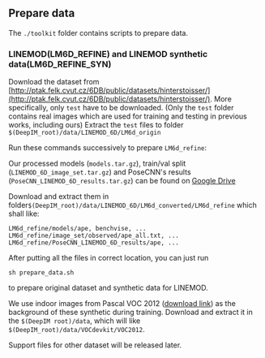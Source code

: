 ## Prepare data
The `./toolkit` folder contains scripts to prepare data.
### LINEMOD(LM6D_REFINE) and LINEMOD synthetic data(LM6D_REFINE_SYN)
Download the dataset from [http://ptak.felk.cvut.cz/6DB/public/datasets/hinterstoisser/](http://ptak.felk.cvut.cz/6DB/public/datasets/hinterstoisser/).
More specifically, only `test` have to be downloaded.
(Only the `test` folder contains real images which are used for training and testing in previous works, including ours)
Extract the `test` files to folder `$(DeepIM_root)/data/LINEMOD_6D/LM6d_origin`

Run these commands successively to prepare `LM6d_refine`:

Our processed models (`models.tar.gz`), train/val split (`LINEMOD_6D_image_set.tar.gz`) and PoseCNN's results (`PoseCNN_LINEMOD_6D_results.tar.gz`) can be found on [Google Drive](https://drive.google.com/drive/folders/1dxbEn9NOhlWjiEop3QPjT2wi-FB-N1if?usp=sharing)

Download and extract them in folder`$(DeepIM_root)/data/LINEMOD_6D/LM6d_converted/LM6d_refine`
which shall like:
```
LM6d_refine/models/ape, benchvise, ...
LM6d_refine/image_set/observed/ape_all.txt, ...
LM6d_refine/PoseCNN_LINEMOD_6D_results/ape, ...
```
After putting all the files in correct location, you can just run
```
sh prepare_data.sh
```
to prepare original dataset and synthetic data for LINEMOD.

We use indoor images from Pascal VOC 2012 ([download link](http://host.robots.ox.ac.uk/pascal/VOC/voc2012/VOCtrainval_11-May-2012.tar)) as the background of these synthetic during training.
Download and extract it in the `$(DeepIM root)/data`, which will like `$(DeepIM_root)/data/VOCdevkit/VOC2012`.

Support files for other dataset will be released later.
